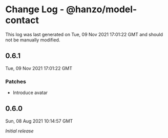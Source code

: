 # Change Log - @hanzo/model-contact

This log was last generated on Tue, 09 Nov 2021 17:01:22 GMT and should not be manually modified.

## 0.6.1
Tue, 09 Nov 2021 17:01:22 GMT

### Patches

- Introduce avatar

## 0.6.0
Sun, 08 Aug 2021 10:14:57 GMT

_Initial release_

